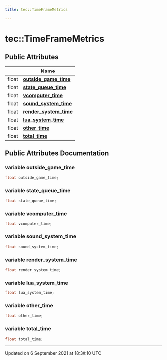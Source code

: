```yaml
---
title: tec::TimeFrameMetrics

---
```


# tec::TimeFrameMetrics





## Public Attributes

|                | Name           |
| -------------- | -------------- |
| float | **[outside_game_time](/engine/Classes/structtec_1_1_time_frame_metrics/#variable-outside_game_time)**  |
| float | **[state_queue_time](/engine/Classes/structtec_1_1_time_frame_metrics/#variable-state_queue_time)**  |
| float | **[vcomputer_time](/engine/Classes/structtec_1_1_time_frame_metrics/#variable-vcomputer_time)**  |
| float | **[sound_system_time](/engine/Classes/structtec_1_1_time_frame_metrics/#variable-sound_system_time)**  |
| float | **[render_system_time](/engine/Classes/structtec_1_1_time_frame_metrics/#variable-render_system_time)**  |
| float | **[lua_system_time](/engine/Classes/structtec_1_1_time_frame_metrics/#variable-lua_system_time)**  |
| float | **[other_time](/engine/Classes/structtec_1_1_time_frame_metrics/#variable-other_time)**  |
| float | **[total_time](/engine/Classes/structtec_1_1_time_frame_metrics/#variable-total_time)**  |

## Public Attributes Documentation

### variable outside_game_time

```cpp
float outside_game_time;
```


### variable state_queue_time

```cpp
float state_queue_time;
```


### variable vcomputer_time

```cpp
float vcomputer_time;
```


### variable sound_system_time

```cpp
float sound_system_time;
```


### variable render_system_time

```cpp
float render_system_time;
```


### variable lua_system_time

```cpp
float lua_system_time;
```


### variable other_time

```cpp
float other_time;
```


### variable total_time

```cpp
float total_time;
```


-------------------------------

Updated on  6 September 2021 at 18:30:10 UTC